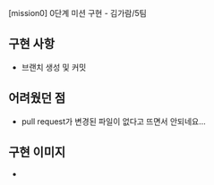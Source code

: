 <!-- PR 제목 예시:
[missionX] X단계 미션 구현 - 000/0팀
-->

[mission0] 0단계 미션 구현 - 김가람/5팀

## 구현 사항
- 브랜치 생성 및 커밋

## 어려웠던 점
- pull request가 변경된 파일이 없다고 뜨면서 안되네요...

## 구현 이미지
- 
